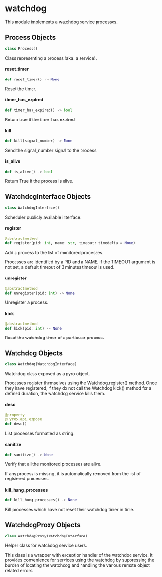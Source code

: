 <a id="watchdog"></a>

# watchdog

This module implements a watchdog service processes.

<a id="watchdog.Process"></a>

## Process Objects

```python
class Process()
```

Class representing a process (aka. a service).

<a id="watchdog.Process.reset_timer"></a>

#### reset\_timer

```python
def reset_timer() -> None
```

Reset the timer.

<a id="watchdog.Process.timer_has_expired"></a>

#### timer\_has\_expired

```python
def timer_has_expired() -> bool
```

Return true if the timer has expired

<a id="watchdog.Process.kill"></a>

#### kill

```python
def kill(signal_number) -> None
```

Send the signal_number signal to the process.

<a id="watchdog.Process.is_alive"></a>

#### is\_alive

```python
def is_alive() -> bool
```

Return True if the process is alive.

<a id="watchdog.WatchdogInterface"></a>

## WatchdogInterface Objects

```python
class WatchdogInterface()
```

Scheduler publicly available interface.

<a id="watchdog.WatchdogInterface.register"></a>

#### register

```python
@abstractmethod
def register(pid: int, name: str, timeout: timedelta = None)
```

Add a process to the list of monitored processes.

Processes are identified by a PID and a NAME.  If the TIMEOUT argument
is not set, a default timeout of 3 minutes timeout is used.

<a id="watchdog.WatchdogInterface.unregister"></a>

#### unregister

```python
@abstractmethod
def unregister(pid: int) -> None
```

Unregister a process.

<a id="watchdog.WatchdogInterface.kick"></a>

#### kick

```python
@abstractmethod
def kick(pid: int) -> None
```

Reset the watchdog timer of a particular process.

<a id="watchdog.Watchdog"></a>

## Watchdog Objects

```python
class Watchdog(WatchdogInterface)
```

Watchdog class exposed as a pyro object.

Processes register themselves using the Watchdog.register() method. Once
they have registered, if they do not call the Watchdog.kick() method for a
defined duration, the watchdog service kills them.

<a id="watchdog.Watchdog.desc"></a>

#### desc

```python
@property
@Pyro5.api.expose
def desc()
```

List processes formatted as string.

<a id="watchdog.Watchdog.sanitize"></a>

#### sanitize

```python
def sanitize() -> None
```

Verify that all the monitored processes are alive.

If any process is missing, it is automatically removed from the list of
registered processes.

<a id="watchdog.Watchdog.kill_hung_processes"></a>

#### kill\_hung\_processes

```python
def kill_hung_processes() -> None
```

Kill processes which have not reset their watchdog timer in time.

<a id="watchdog.WatchdogProxy"></a>

## WatchdogProxy Objects

```python
class WatchdogProxy(WatchdogInterface)
```

Helper class for watchdog service users.

This class is a wrapper with exception handler of the watchdog service. It
provides convenience for services using the watchdog by suppressing the
burden of locating the watchdog and handling the various remote object
related errors.

